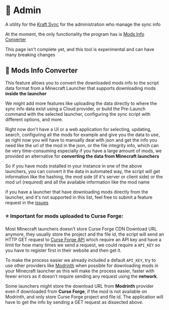 # 🔰 Admin

A utility for the [Kraft Sync](../README.md) for the administration who manage the sync info

At the moment, the only functionality the program has is [Mods Info Converter](#mods-info-converter)

This page isn't complete yet, and this tool is experimental and can have many breaking changes

[//]: # (TODO: Complete this page)

## 🔁 Mods Info Converter

This feature allows you to convert the downloaded mods info
to the script data format from a Minecraft Launcher that supports downloading mods **inside the launcher**

We might add more features like uploading the data directly to where the sync info data exist using a Cloud provider, or
build the Pre-Launch command with the selected launcher, configuring the sync script with different options, and more.

Right now don't have a UI or a web application for selecting, updating, search, configuring
all the mods for example and give you the data to use, as right now you will have to manually deal with json and get
the info you need like the url of the mod in the json, or the file integrity info, which can be very time-consuming
especially if you have a large amount of mods, we provided an alternative for **converting the data from Minecraft
launchers**

So if you have mods installed in your instance in one of the above launchers, you can convert it the data in automated
way, the script will get information like the hashing, the mod side (if it's server or client side) or the mod url
(required) and all the available information like the mod name

if you have a launcher that have downloading mods directly from the launcher, and it's not supported in this list, feel
free to submit a feature request in the [issues](https://github.com/ellet0/kraft-sync/issues)

### ⭐️ Important for mods uploaded to Curse Forge:

Most Minecraft launchers doesn't store Curse Forge CDN Download URL anymore, they usually store the project and the file
id, the script will send an HTTP GET request to [Curse Forge API](https://docs.curseforge.com/) which require an API key
and have a limit for how many times we send a request, we could require a `API_KEY` so you have to register first in
their website and then get it.

To make the process easier we already included a default `API_KEY`, try to use other providers
like [Modrinth](https://www.modrinth.com/) when possible for downloading mods in your Minecraft launcher as this will
make the process easier, faster with fewer errors as it doesn't require sending any request using the **network**.

Some launchers might store the download URL from **Modrinth** provider even if downloaded from **Curse Forge**,
if the mod is not available on Modrinth, and only store Curse Forge project and file id.
The application will have to get the info by sending a GET request as dissected above. 
